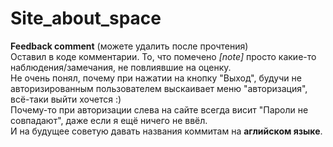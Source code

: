 # Site_about_space


**Feedback comment** (можете удалить после прочтения)<br/>
Оставил в коде комментарии. То, что помечено *\[note\]* просто какие-то наблюдения/замечания, не повлиявшие на оценку.<br/>
Не очень понял, почему при нажатии на кнопку "Выход", будучи не авторизированным пользователем выскаивает меню "авторизация", всё-таки выйти хочется :)<br/>
Почему-то при авторизации слева на сайте всегда висит "Пароли не совпадают", даже если я ещё ничего не ввёл.<br/>
И на будущее советую давать названия коммитам на __аглийском языке__.